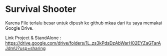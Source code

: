 # Survival Shooter

Karena File terlalu besar untuk dipush ke github mkaa dari itu saya memakai Google Drive.

Link Project & StandAlone :
https://drive.google.com/drive/folders/1L_zs3kPdsDzAbWarH02EYZaGTarAJdmU?usp=sharing
